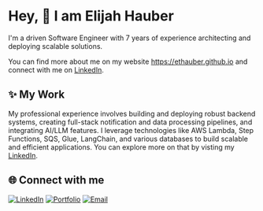 # Hey,  👋 I am Elijah Hauber

I'm a driven Software Engineer with 7 years of experience architecting and deploying scalable solutions.

You can find more about me on my website https://ethauber.github.io and connect with me on [LinkedIn](https://www.linkedin.com/in/ethauber).

## ✨ My Work

My professional experience involves building and deploying robust backend systems, creating full-stack notification and data processing pipelines, and integrating AI/LLM features. I leverage technologies like AWS Lambda, Step Functions, SQS, Glue, LangChain, and various databases to build scalable and efficient applications. You can explore more on that by visting my [LinkedIn](https://www.linkedin.com/in/ethauber).

## 🌐 Connect with me

[![LinkedIn](https://img.shields.io/badge/LinkedIn-0077B5?style=for-the-badge&logo=linkedin&logoColor=white)](https://www.linkedin.com/in/ethauber)
[![Portfolio](https://img.shields.io/badge/Portfolio-8A2BE2?style=for-the-badge&logo=github&logoColor=white)](https://ethauber.github.io)
[![Email](https://img.shields.io/badge/Email-0078D4?style=for-the-badge&logo=microsoft-outlook&logoColor=white)](mailto:ethauber@outlook.com)
